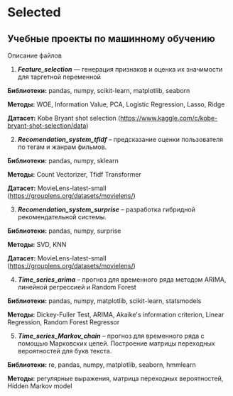 ﻿# Selected
## Учебные проекты по машинному обучению

Описание файлов

1. ***Feature_selection*** — генерация признаков и оценка их значимости для таргетной переменной

  **Библиотеки:** pandas, numpy, scikit-learn, matplotlib, seaborn

  **Методы:** WOE, Information Value, PCA, Logistic Regression, Lasso, Ridge

  **Датасет:** Kobe Bryant shot selection (https://www.kaggle.com/c/kobe-bryant-shot-selection/data)

2. ***Recomendation_system_tfidf*** – предсказание оценки пользователя по тегам и жанрам фильмов.

  **Библиотеки:** pandas, numpy, sklearn

  **Методы:** Count Vectorizer, Tfidf Transformer

  **Датасет:** MovieLens-latest-small (https://grouplens.org/datasets/movielens/)

3. ***Recomendation_system_surprise*** – разработка гибридной рекомендательной системы.

  **Библиотеки:** pandas, numpy, surprise

  **Методы:** SVD, KNN

  **Датасет:** MovieLens-latest-small (https://grouplens.org/datasets/movielens/)

4. ***Time_series_arima*** – прогноз для временного ряда методом ARIMA, линейной регрессией и Random Forest

  **Библиотеки:** pandas, numpy, matplotlib, scikit-learn, statsmodels

  **Методы:** Dickey-Fuller Test, ARIMA, Akaike's information criterion, Linear Regression, Random Forest Regressor

5. ***Time_series_Markov_chain*** – прогноз для временного ряда с помощью Марковских цепей. Построение матрицы переходных вероятностей для букв текста.

  **Библиотеки:** re, pandas, numpy, matplotlib, seaborn, hmmlearn

  **Методы:** регулярные выражения, матрица переходных вероятностей, Hidden Markov model
